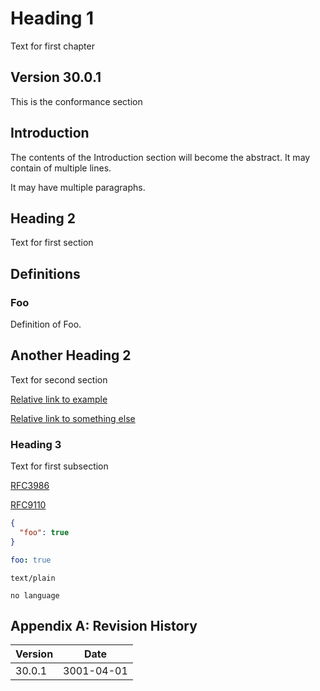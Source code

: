 # Heading 1

Text for first chapter

## Version 30.0.1

This is the conformance section

## Introduction

The contents of the Introduction section will become the abstract.
It may contain of multiple lines.

It may have multiple paragraphs.

## Heading 2

Text for <a name="first-anchor"></a>first section

## Definitions

### Foo

Definition of Foo.

## Another Heading 2

Text for second section

[Relative link to example](../examples/foo.yaml)

[Relative link to something else](../something/else)

### Heading 3

Text for first subsection

[RFC3986](https://datatracker.ietf.org/doc/html/rfc3986)

[RFC9110](https://www.rfc-editor.org/rfc/rfc9110.html#section-4)

```json
{
  "foo": true
}
```

```yaml
foo: true
```

```text
text/plain
```

```
no language
```

## Appendix A: Revision History

Version | Date
--------|-----------
30.0.1  | 3001-04-01
